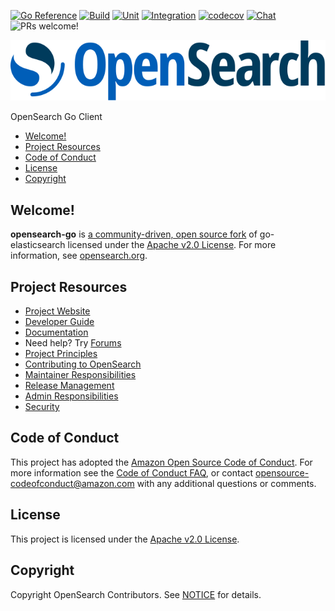 [![Go Reference](https://pkg.go.dev/badge/github.com/opensearch-project/opensearch-go.svg)](https://pkg.go.dev/github.com/opensearch-project/opensearch-go)
[![Build](https://github.com/opensearch-project/opensearch-go/actions/workflows/build.yml/badge.svg)](https://github.com/opensearch-project/opensearch-go/actions/workflows/build.yml)
[![Unit](https://github.com/opensearch-project/opensearch-go/actions/workflows/test-unit.yml/badge.svg)](https://github.com/opensearch-project/opensearch-go/actions/workflows/test-unit.yml)
[![Integration](https://github.com/opensearch-project/opensearch-go/actions/workflows/test-integration.yml/badge.svg)](https://github.com/opensearch-project/opensearch-go/actions/workflows/test-integration.yml)
[![codecov](https://codecov.io/gh/opensearch-project/opensearch-go/branch/main/graph/badge.svg?token=MI9g3KYHVx)](https://codecov.io/gh/opensearch-project/opensearch-go)
[![Chat](https://img.shields.io/badge/chat-on%20forums-blue)](https://discuss.opendistrocommunity.dev/c/clients/)
![PRs welcome!](https://img.shields.io/badge/PRs-welcome!-success)

![OpenSearch logo](OpenSearch.svg)

OpenSearch Go Client

- [Welcome!](#welcome)
- [Project Resources](#project-resources)
- [Code of Conduct](#code-of-conduct)
- [License](#license)
- [Copyright](#copyright)

## Welcome!

**opensearch-go** is [a community-driven, open source fork](https://aws.amazon.com/blogs/opensource/introducing-opensearch/) of go-elasticsearch licensed under the [Apache v2.0 License](LICENSE.txt). For more information, see [opensearch.org](https://opensearch.org/).

## Project Resources

* [Project Website](https://opensearch.org/)
* [Developer Guide](DEVELOPER_GUIDE.md)
* [Documentation](https://opensearch.org/docs/)
* Need help? Try [Forums](https://discuss.opendistrocommunity.dev/c/clients/)
* [Project Principles](https://opensearch.org/#principles)
* [Contributing to OpenSearch](CONTRIBUTING.md)
* [Maintainer Responsibilities](MAINTAINERS.md)
* [Release Management](RELEASING.md)
* [Admin Responsibilities](ADMINS.md)
* [Security](SECURITY.md)

## Code of Conduct

This project has adopted the [Amazon Open Source Code of Conduct](CODE_OF_CONDUCT.md). For more information see the [Code of Conduct FAQ](https://aws.github.io/code-of-conduct-faq), or contact [opensource-codeofconduct@amazon.com](mailto:opensource-codeofconduct@amazon.com) with any additional questions or comments.

## License

This project is licensed under the [Apache v2.0 License](LICENSE.txt).

## Copyright

Copyright OpenSearch Contributors. See [NOTICE](NOTICE.txt) for details.